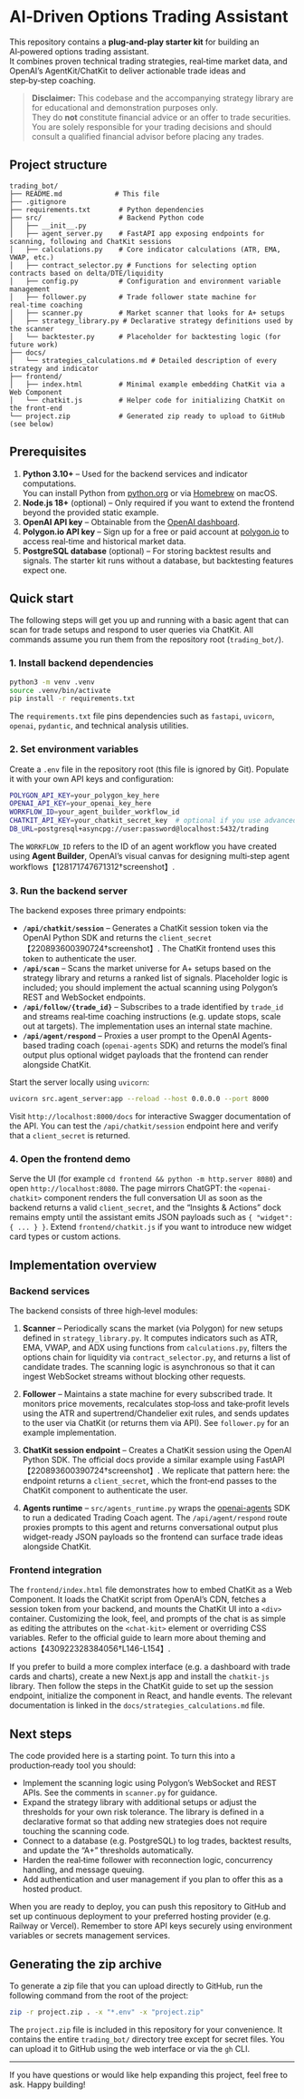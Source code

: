 # AI‑Driven Options Trading Assistant

This repository contains a **plug‑and‑play starter kit** for building an AI‑powered options trading assistant.  
It combines proven technical trading strategies, real‑time market data, and OpenAI’s AgentKit/ChatKit to deliver actionable trade ideas and step‑by‑step coaching.

> **Disclaimer:** This codebase and the accompanying strategy library are for educational and demonstration purposes only.  
> They do **not** constitute financial advice or an offer to trade securities.  
> You are solely responsible for your trading decisions and should consult a qualified financial advisor before placing any trades.

## Project structure

```
trading_bot/
├── README.md             # This file
├── .gitignore
├── requirements.txt       # Python dependencies
├── src/                   # Backend Python code
│   ├── __init__.py
│   ├── agent_server.py    # FastAPI app exposing endpoints for scanning, following and ChatKit sessions
│   ├── calculations.py    # Core indicator calculations (ATR, EMA, VWAP, etc.)
│   ├── contract_selector.py # Functions for selecting option contracts based on delta/DTE/liquidity
│   ├── config.py          # Configuration and environment variable management
│   ├── follower.py        # Trade follower state machine for real‑time coaching
│   ├── scanner.py         # Market scanner that looks for A+ setups
│   ├── strategy_library.py # Declarative strategy definitions used by the scanner
│   └── backtester.py      # Placeholder for backtesting logic (for future work)
├── docs/
│   └── strategies_calculations.md # Detailed description of every strategy and indicator
├── frontend/
│   ├── index.html         # Minimal example embedding ChatKit via a Web Component
│   └── chatkit.js         # Helper code for initializing ChatKit on the front‑end
└── project.zip            # Generated zip ready to upload to GitHub (see below)
```

## Prerequisites

1. **Python 3.10+** – Used for the backend services and indicator computations.  
   You can install Python from [python.org](https://python.org) or via [Homebrew](https://brew.sh) on macOS.  
2. **Node.js 18+** (optional) – Only required if you want to extend the frontend beyond the provided static example.  
3. **OpenAI API key** – Obtainable from the [OpenAI dashboard](https://platform.openai.com/account/api-keys).  
4. **Polygon.io API key** – Sign up for a free or paid account at [polygon.io](https://polygon.io) to access real‑time and historical market data.  
5. **PostgreSQL database** (optional) – For storing backtest results and signals.  The starter kit runs without a database, but backtesting features expect one.

## Quick start

The following steps will get you up and running with a basic agent that can scan for trade setups and respond to user queries via ChatKit.  All commands assume you run them from the repository root (`trading_bot/`).

### 1. Install backend dependencies

```bash
python3 -m venv .venv
source .venv/bin/activate
pip install -r requirements.txt
```

The `requirements.txt` file pins dependencies such as `fastapi`, `uvicorn`, `openai`, `pydantic`, and technical analysis utilities.

### 2. Set environment variables

Create a `.env` file in the repository root (this file is ignored by Git).  Populate it with your own API keys and configuration:

```bash
POLYGON_API_KEY=your_polygon_key_here
OPENAI_API_KEY=your_openai_key_here
WORKFLOW_ID=your_agent_builder_workflow_id
CHATKIT_API_KEY=your_chatkit_secret_key  # optional if you use advanced integration
DB_URL=postgresql+asyncpg://user:password@localhost:5432/trading
```

The `WORKFLOW_ID` refers to the ID of an agent workflow you have created using **Agent Builder**, OpenAI’s visual canvas for designing multi‑step agent workflows【128171747671312†screenshot】.

### 3. Run the backend server

The backend exposes three primary endpoints:

* **`/api/chatkit/session`** – Generates a ChatKit session token via the OpenAI Python SDK and returns the `client_secret`【220893600390724†screenshot】.  The ChatKit frontend uses this token to authenticate the user.
* **`/api/scan`** – Scans the market universe for A+ setups based on the strategy library and returns a ranked list of signals.  Placeholder logic is included; you should implement the actual scanning using Polygon’s REST and WebSocket endpoints.
* **`/api/follow/{trade_id}`** – Subscribes to a trade identified by `trade_id` and streams real‑time coaching instructions (e.g. update stops, scale out at targets).  The implementation uses an internal state machine.
* **`/api/agent/respond`** – Proxies a user prompt to the OpenAI Agents-based trading coach (`openai-agents` SDK) and returns the model’s final output plus optional widget payloads that the frontend can render alongside ChatKit.

Start the server locally using `uvicorn`:

```bash
uvicorn src.agent_server:app --reload --host 0.0.0.0 --port 8000
```

Visit `http://localhost:8000/docs` for interactive Swagger documentation of the API.  You can test the `/api/chatkit/session` endpoint here and verify that a `client_secret` is returned.

### 4. Open the frontend demo

Serve the UI (for example `cd frontend && python -m http.server 8080`) and open `http://localhost:8080`.  The page mirrors ChatGPT: the `<openai-chatkit>` component renders the full conversation UI as soon as the backend returns a valid `client_secret`, and the “Insights & Actions” dock remains empty until the assistant emits JSON payloads such as `{ "widget": { ... } }`.  Extend `frontend/chatkit.js` if you want to introduce new widget card types or custom actions.

## Implementation overview

### Backend services

The backend consists of three high‑level modules:

1. **Scanner** – Periodically scans the market (via Polygon) for new setups defined in `strategy_library.py`.  It computes indicators such as ATR, EMA, VWAP, and ADX using functions from `calculations.py`, filters the options chain for liquidity via `contract_selector.py`, and returns a list of candidate trades.  The scanning logic is asynchronous so that it can ingest WebSocket streams without blocking other requests.

2. **Follower** – Maintains a state machine for every subscribed trade.  It monitors price movements, recalculates stop‑loss and take‑profit levels using the ATR and supertrend/Chandelier exit rules, and sends updates to the user via ChatKit (or returns them via API).  See `follower.py` for an example implementation.

3. **ChatKit session endpoint** – Creates a ChatKit session using the OpenAI Python SDK.  The official docs provide a similar example using FastAPI【220893600390724†screenshot】.  We replicate that pattern here: the endpoint returns a `client_secret`, which the front‑end passes to the ChatKit component to authenticate the user.
4. **Agents runtime** – `src/agents_runtime.py` wraps the [openai-agents](https://github.com/openai/openai-agents-python) SDK to run a dedicated Trading Coach agent.  The `/api/agent/respond` route proxies prompts to this agent and returns conversational output plus widget-ready JSON payloads so the frontend can surface trade ideas alongside ChatKit.

### Frontend integration

The `frontend/index.html` file demonstrates how to embed ChatKit as a Web Component.  It loads the ChatKit script from OpenAI’s CDN, fetches a session token from your backend, and mounts the ChatKit UI into a `<div>` container.  Customizing the look, feel, and prompts of the chat is as simple as editing the attributes on the `<chat-kit>` element or overriding CSS variables.  Refer to the official guide to learn more about theming and actions【430922328384056†L146-L154】.

If you prefer to build a more complex interface (e.g. a dashboard with trade cards and charts), create a new Next.js app and install the `chatkit-js` library.  Then follow the steps in the ChatKit guide to set up the session endpoint, initialize the component in React, and handle events.  The relevant documentation is linked in the `docs/strategies_calculations.md` file.

## Next steps

The code provided here is a starting point.  To turn this into a production‑ready tool you should:

* Implement the scanning logic using Polygon’s WebSocket and REST APIs.  See the comments in `scanner.py` for guidance.
* Expand the strategy library with additional setups or adjust the thresholds for your own risk tolerance.  The library is defined in a declarative format so that adding new strategies does not require touching the scanning code.
* Connect to a database (e.g. PostgreSQL) to log trades, backtest results, and update the “A+” thresholds automatically.
* Harden the real‑time follower with reconnection logic, concurrency handling, and message queuing.
* Add authentication and user management if you plan to offer this as a hosted product.

When you are ready to deploy, you can push this repository to GitHub and set up continuous deployment to your preferred hosting provider (e.g. Railway or Vercel).  Remember to store API keys securely using environment variables or secrets management services.

## Generating the zip archive

To generate a zip file that you can upload directly to GitHub, run the following command from the root of the project:

```bash
zip -r project.zip . -x "*.env" -x "project.zip"
```

The `project.zip` file is included in this repository for your convenience.  It contains the entire `trading_bot/` directory tree except for secret files.  You can upload it to GitHub using the web interface or via the `gh` CLI.

---

If you have questions or would like help expanding this project, feel free to ask.  Happy building!
